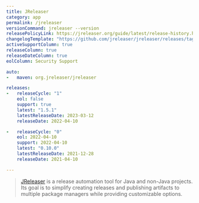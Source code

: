 ```yaml
---
title: JReleaser
category: app
permalink: /jreleaser
versionCommand: jreleaser --version
releasePolicyLink: https://jreleaser.org/guide/latest/release-history.html
changelogTemplate: "https://github.com/jreleaser/jreleaser/releases/tag/v__LATEST__"
activeSupportColumn: true
releaseColumn: true
releaseDateColumn: true
eolColumn: Security Support

auto:
-   maven: org.jreleaser/jreleaser

releases:
-   releaseCycle: "1"
    eol: false
    support: true
    latest: "1.5.1"
    latestReleaseDate: 2023-03-12
    releaseDate: 2022-04-10

-   releaseCycle: "0"
    eol: 2022-04-10
    support: 2022-04-10
    latest: "0.10.0"
    latestReleaseDate: 2021-12-28
    releaseDate: 2021-04-10

---
```


> [JReleaser](https://jreleaser.org/) is a release automation tool for Java and non-Java projects.
> Its goal is to simplify creating releases and publishing artifacts to multiple package
> managers while providing customizable options.

